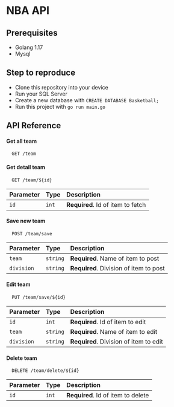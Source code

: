 # **NBA API**

## Prerequisites

- Golang 1.17
- Mysql

## Step to reproduce

- Clone this repository into your device
- Run your SQL Server
- Create a new database with `CREATE DATABASE Basketball;`
- Run this project with `go run main.go`

## API Reference

#### Get all team

```http
  GET /team
```

#### Get detail team

```http
  GET /team/${id}
```

| Parameter | Type     | Description                       |
| :-------- | :------- | :-------------------------------- |
| `id`      | `int`    | **Required**. Id of item to fetch |

#### Save new team

```http
  POST /team/save
```

| Parameter | Type     | Description                       |
| :-------- | :------- | :-------------------------------- |
| `team`      | `string`    | **Required**. Name of item to post  |
| `division`      | `string`    | **Required**. Division of item to post  |

#### Edit team

```http
  PUT /team/save/${id}
```

| Parameter | Type     | Description                       |
| :-------- | :------- | :-------------------------------- |
| `id`      | `int`    | **Required**. Id of item to edit  |
| `team`      | `string`    | **Required**. Name of item to edit  |
| `division`      | `string`    | **Required**. Division of item to edit  |

#### Delete team

```http
  DELETE /team/delete/${id}
```

| Parameter | Type     | Description                       |
| :-------- | :------- | :-------------------------------- |
| `id`      | `int`    | **Required**. Id of item to delete  |

